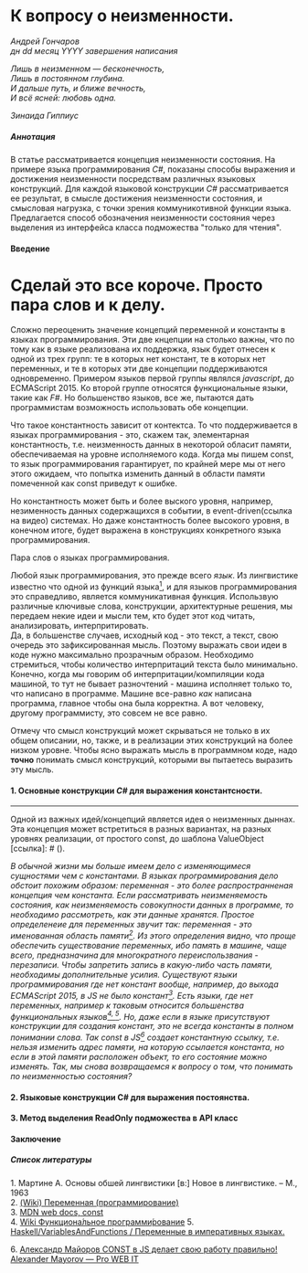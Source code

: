 # К вопросу о неизменности.
*Андрей Гончаров*  
*дн dd месяц YYYY завершения написания*    

*Лишь в неизменном — бесконечность,*  
*Лишь в постоянном глубина.*  
*И дальше путь, и ближе вечность,*  
*И всё ясней: любовь одна.*  

*Зинаида Гиппиус*


##### Аннотация
В статье рассматривается концепция неизменности состояния. На примере языка программирования *C#*, показаны способы выражения и достижения неизменности посредствам различных языковых конструкций. Для каждой языковой конструкции *C#* рассматривается ее результат, в смысле достижения неизменности состояния, и смысловая нагрузка, с точки зрения коммуникотивной функции языка. Предлагается способ обозначения неизменности состояния через выделения из интерфейса класса подможества "только для чтения".    

#### Введение

# Сделай это все короче. Просто пара слов и к делу.
Сложно переоценить значение концепций переменной и константы в языках программирования. Эти две кнцепции на столько важны, что по тому как в языке реализована их поддержка, язык будет отнесен к одной из трех групп: те в которых нет констант, те в которых нет переменных, и те в которых эти две концепции поддерживаются одновременно. Примером языков первой группы являлся *javascript*, до ECMAScript 2015. Ко второй группе относятся функциональные языки, такие как *F#*. Но большенство языков, все же, пытаются дать программистам возможность использовать обе концепции.

Что такое константность зависит от контектса. То что поддерживается в языках программирования - это, скажем так, элементарная константность, т.е. неизменность данных в некоторой обласит памяти, обеспечиваемая на уровне исполняемого кода. Когда мы пишем const, то язык программирования гарантирует, по крайней мере мы от него этого ожидаем, что попытка изменить данный в области памяти помеченной как const приведут к ошибке.

Но константность может быть и более выского уровня, например, незименность данных содержащихся в событии, в event-driven(ссылка на видео) системах. Но даже константность более высокого уровня, в конечном итоге, будет выражена в конструкциях конкретного языка программирования.   

Пара слов о языках программирования.  

Любой язык программирования, это прежде всего *язык*. Из лингвистике известно что одной из функций языка[<sup>1</sup>](#1), и для языков программирования это справедливо, является коммуникативная функция. Использвую различные ключивые слова, конструкции, архитектурные решения, мы передаем некие идеи и мысли тем, кто будет этот код читать, анализировать, интерпритировать.  
Да, в большенстве случаев, исходный код - это текст, а текст, свою очередь это зафиксированная мысль. Поэтому выражать свои идеи в коде нужно максимально прозрачным образом. Необходимо стремиться, чтобы количество интерпритаций текста было минимально.   
Конечно, когда мы говорим об интерпритации/компиляции кода машиной, то тут не бывает разночтений - машина исполняет только то, что написано в программе. Машине все-равно *как* написана программа, главное чтобы она была корректна. А вот человеку, другому программисту, это совсем не все равно.  

Отмечу что смысл конструкций может скрываться не только в их общем описании, но, также, и в реализации этих конструкций на более низком уровне. Чтобы ясно выражать мысль в программном коде, надо **точно** понимать смысл конструкций, которыми вы пытаетесь выразить эту мысль. 


#### 1. Основные конструкции *C#* для выражения константсности.

-------------------------------------------------------------------------
Одной из важных идей/концепций является идея о неизменных дыннах. Эта концепция может встретиться в разных вариантах, на разных уровнях реализации, от простого const, до шаблона ValueObject [ссылка]: # (). 

*В обычной жизни мы больше имеем дело с изменяющимеся сущностями чем с константами. В языках программирования дело обстоит похожим образом: переменная - это более распространненая концепция чем константа. Если рассматривать неизменяемость состояния, как неизменяемость совокупности данных в программе, то необходимо рассмотреть, как эти данные хранятся. Простое определенеие для переменных звучит так: переменная - это именованная область памяти[<sup>2</sup>](#2). Из этого определения видно, что проще обеспечить существование переменных, ибо память в машине, чаще всего, предназначина для многократного переиспользвания - перезаписи. Чтобы запретить запись в какую-либо часть памяти, необходимы дополнительные усилия. Существуют языки программирования где нет констант вообще, например, до выхода ECMAScript 2015, в JS не было констант[<sup>3</sup>](#3). Есть языки, где нет переменных, например к таковым относится большенства функциональных языков[<sup>4, </sup>](#4)[<sup>5</sup>](#5). Но, даже если в языке присутствуют конструкции для создания констант, это не всегда константы в полном понимании слова. Так const в JS[<sup>6</sup>](#6) создает константную ссылку, т.е. нельзя изменить адрес памяти, на которую ссылается константа, но если в этой памяти расположен объект, то его состояние можно изменять. Так, мы снова возвращаемся к вопросу о том, что понимать по неизменностью состояния?*

[//]: # (
Что это?
Переменная и константа, почему константа это сложнее чем переменная. 
Существование языков без переменных и без констант. 
Возможные интерпритации неизменности. 
Проблемы отсутствия неизменности. 
Выражение неизменяемости в языке, для машины, для программиста. 
Формализм и конвенция. 
Плюсы и минусы незименности.)

#### 2. Языковые конструкции C# для выражения постоянства.
[//]: # (
литералы
const
readonly static/nonstatic
struct
readonly struct
ref readonly - оптимизация по памяти, для структур, при возврате.
in param - оптимизация по памяти, для структур, при передаче параметра.
Array и ошибки с ним
IReadOnlyCollection<T>
Шаблон ValueObject)


#### 3. Метод выделения ReadOnly подможества в API класс
[//]: # (
const в объевлении методов в С++, 
const в объявлении переменных,
конструкция const T& - как оптимизация по памяти, с выражением неизменности.)

#### Заключение
[//]: # (О важности и значимости конструкция указывающих на постоянство.)

##### Список литературы
<a class='anchor' id='1'>1</a>. Мартине А. Основы обшей лингвистики \[в:\] Новое в лингвистике. – М., 1963  
<a class='anchor' id='2'>2</a>. <a href="https://ru.wikipedia.org/wiki/%D0%9F%D0%B5%D1%80%D0%B5%D0%BC%D0%B5%D0%BD%D0%BD%D0%B0%D1%8F_(%D0%BF%D1%80%D0%BE%D0%B3%D1%80%D0%B0%D0%BC%D0%BC%D0%B8%D1%80%D0%BE%D0%B2%D0%B0%D0%BD%D0%B8%D0%B5)">(Wiki) Переменная (программирование)</a>  
<a class='anchor' id='3'>3</a>. <a href="https://developer.mozilla.org/ru/docs/Web/JavaScript/Reference/Statements/const">MDN web docs, const</a>  
<a class='anchor' id='4'>4</a>. <a href="https://ru.wikipedia.org/wiki/%D0%A4%D1%83%D0%BD%D0%BA%D1%86%D0%B8%D0%BE%D0%BD%D0%B0%D0%BB%D1%8C%D0%BD%D0%BE%D0%B5_%D0%BF%D1%80%D0%BE%D0%B3%D1%80%D0%B0%D0%BC%D0%BC%D0%B8%D1%80%D0%BE%D0%B2%D0%B0%D0%BD%D0%B8%D0%B5">Wiki Функциона́льное программи́рование</a>
<a class='anchor' id='5'>5</a>. <a href="https://ru.wikibooks.org/wiki/Haskell/VariablesAndFunctions#%D0%9F%D0%B5%D1%80%D0%B5%D0%BC%D0%B5%D0%BD%D0%BD%D1%8B%D0%B5_%D0%B2_%D0%B8%D0%BC%D0%BF%D0%B5%D1%80%D0%B0%D1%82%D0%B8%D0%B2%D0%BD%D1%8B%D1%85_%D1%8F%D0%B7%D1%8B%D0%BA%D0%B0%D1%85">Haskell/VariablesAndFunctions / Переменные в императивных языках.</a>

<a class='anchor' id='6'>6</a>. <a href="https://medium.com/@frontman/const-%D0%B2-js-%D0%B4%D0%B5%D0%BB%D0%B0%D0%B5%D1%82-%D1%81%D0%B2%D0%BE%D1%8E-%D1%80%D0%B0%D0%B1%D0%BE%D1%82%D1%83-%D0%BF%D1%80%D0%B0%D0%B2%D0%B8%D0%BB%D1%8C%D0%BD%D0%BE-b346353d9cce">Александр Майоров CONST в JS делает свою работу правильно! Alexander Mayorov — Pro WEB IT</a>
